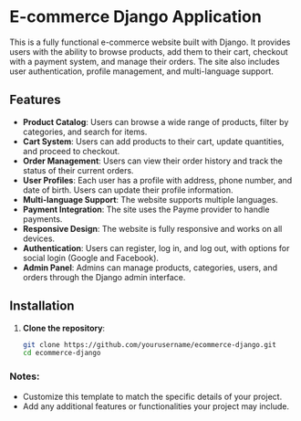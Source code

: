 # E-commerce Django Application

This is a fully functional e-commerce website built with Django. It provides users with the ability to browse products, add them to their cart, checkout with a payment system, and manage their orders. The site also includes user authentication, profile management, and multi-language support.

## Features

- **Product Catalog**: Users can browse a wide range of products, filter by categories, and search for items.
- **Cart System**: Users can add products to their cart, update quantities, and proceed to checkout.
- **Order Management**: Users can view their order history and track the status of their current orders.
- **User Profiles**: Each user has a profile with address, phone number, and date of birth. Users can update their profile information.
- **Multi-language Support**: The website supports multiple languages.
- **Payment Integration**: The site uses the Payme provider to handle payments.
- **Responsive Design**: The website is fully responsive and works on all devices.
- **Authentication**: Users can register, log in, and log out, with options for social login (Google and Facebook).
- **Admin Panel**: Admins can manage products, categories, users, and orders through the Django admin interface.

## Installation

1. **Clone the repository**:
   ```bash
   git clone https://github.com/yourusername/ecommerce-django.git
   cd ecommerce-django


### Notes:
- Customize this template to match the specific details of your project.
- Add any additional features or functionalities your project may include.
